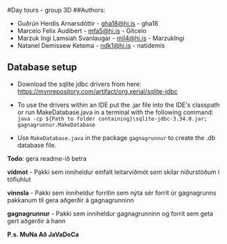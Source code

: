 #Day tours - group 3D
##Authors:
* Guðrún Herdís Arnarsdóttir - gha18@hi.is - gha18
* Marcelo Felix Audibert - mfa5@hi.is - Gitcelo
* Marzuk Ingi Lamsiah Svanlaugar - mil4@hi.is - Marzuklngi
* Natanel Demissew Ketema - ndk1@hi.is - natidemis

## Database setup
* Download the sqlite jdbc drivers from here: https://mvnrepository.com/artifact/org.xerial/sqlite-jdbc
* To use the drivers within an IDE put the .jar file into the IDE's classpath or run MakeDatabase.java 
in a terminal with the following command: `java -cp ${Path to folder containing}\sqlite-jdbc-3.34.0.jar; gagnagrunnur.MakeDatabase` 
  
* Use `MakeDatabase.java` in the package `gagnagrunnur` to create the .db database file.

**Todo**: gera readme-ið betra

**vidmot** - Pakki sem inniheldur einfalt leitarviðmót sem skilar niðurstöðum í töfluhlut

**vinnsla** - Pakki sem inniheldur forritin sem nýta sér forrit úr gagnagrunns pakkanum til gera aðgerðir á gagnagrunninn

**gagnagrunnur** - Pakki sem inniheldur gagnagrunninn og forrit sem geta gert aðgerðir á hann



**P.s. MuNa Að JaVaDoCa**